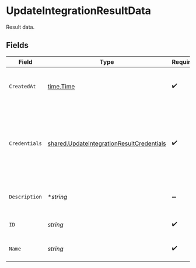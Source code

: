 # UpdateIntegrationResultData

Result data.


## Fields

| Field                                                                                                         | Type                                                                                                          | Required                                                                                                      | Description                                                                                                   | Example                                                                                                       |
| ------------------------------------------------------------------------------------------------------------- | ------------------------------------------------------------------------------------------------------------- | ------------------------------------------------------------------------------------------------------------- | ------------------------------------------------------------------------------------------------------------- | ------------------------------------------------------------------------------------------------------------- |
| `CreatedAt`                                                                                                   | [time.Time](https://pkg.go.dev/time#Time)                                                                     | :heavy_check_mark:                                                                                            | The time the integration was created.                                                                         | 2021-01-20T11:19:53.175Z                                                                                      |
| `Credentials`                                                                                                 | [shared.UpdateIntegrationResultCredentials](../../../pkg/models/shared/updateintegrationresultcredentials.md) | :heavy_check_mark:                                                                                            | Cloud provider credential input, required fields dependent on which provider is chosen.                       |                                                                                                               |
| `Description`                                                                                                 | **string*                                                                                                     | :heavy_minus_sign:                                                                                            | A short description of the integration.                                                                       | The integration description                                                                                   |
| `ID`                                                                                                          | *string*                                                                                                      | :heavy_check_mark:                                                                                            | Identifier for the integration.                                                                               | gcp-integration                                                                                               |
| `Name`                                                                                                        | *string*                                                                                                      | :heavy_check_mark:                                                                                            | The name of the integration.                                                                                  | GCP integration                                                                                               |